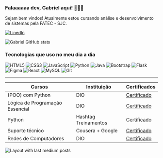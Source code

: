 ### Falaaaaaa dev, Gabriel aqui! 🙋🏻‍♂️

Sejam bem vindos! Atualmente estou cursando análise e desenvolvimento de sistemas pela FATEC - SJC.

[![LinedIn](https://img.shields.io/badge/LinkedIn-0077B5?style=for-the-badge&logo=linkedin&logoColor=white)](https://www.linkedin.com/in/gabriel-silva--cs/)


![Gabriel GitHub stats](https://github-readme-stats.vercel.app/api?username=gabrielfelip&show_icons=true&theme=tokyonight)

### Tecnologias que uso no meu dia a dia

![HTML5](https://img.shields.io/badge/HTML5-E34F26?style=for-the-badge&logo=html5&logoColor=white)
![CSS3](https://img.shields.io/badge/CSS3-1572B6?style=for-the-badge&logo=css3&logoColor=white)
![JavaScript](https://img.shields.io/badge/JavaScript-F7DF1E?style=for-the-badge&logo=javascript&logoColor=black)
![Python](https://img.shields.io/badge/python-3670A0?style=for-the-badge&logo=python&logoColor=ffdd54)
![Java](https://img.shields.io/badge/java-%23ED8B00.svg?style=for-the-badge&logo=openjdk&logoColor=white)
![Bootstrap](https://img.shields.io/badge/-boostrap-0D1117?style=for-the-badge&logo=bootstrap&labelColor=0D1117)
![Flask](https://img.shields.io/badge/flask-%23000.svg?style=for-the-badge&logo=flask&logoColor=white)
![Figma](https://img.shields.io/badge/Figma-696969?style=for-the-badge&logo=figma&logoColor=figma)
![React](https://img.shields.io/badge/React-20232A?style=for-the-badge&logo=react&logoColor=61DAFB)
![MySQL](https://img.shields.io/badge/MySQL-00000F?style=for-the-badge&logo=mysql&logoColor=white)
![Git](https://img.shields.io/badge/GIT-E44C30?style=for-the-badge&logo=git&logoColor=white)



-----
| Cursos | Instituição | Certificados |
| -------|-------------|--------------|
| (POO) com Python | DIO | [Certificado](https://hermes.dio.me/certificates/JN0ZQMAL.pdf)
| Lógica de Programação Essencial | DIO | [Certificado](https://hermes.dio.me/certificates/TZZ2PK87.pdf)
| Python | Hashtag Treinamentos | [Certificado](https://dlp.hashtagtreinamentos.com/certificado/download)
| Suporte técnico | Cousera + Google | [Certificado](https://www.coursera.org/account/accomplishments/verify/CDJRXJDQN2GV)
| Redes de Computadores | DIO | [Certificado](https://hermes.dio.me/certificates/TXNSYJSU.pdf)


<div align="left">
  <img src="https://github-read-medium-git-main.pahlevikun.vercel.app/latest?limit=4&username=gabrielfelip&theme=tokyonight" alt="Layout with last medium posts"  />
</div>



